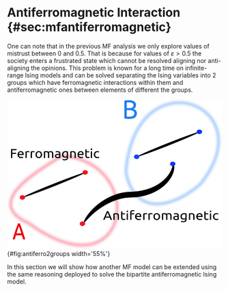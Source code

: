 
# Antiferromagnetic Interaction {#sec:mfantiferromagnetic}

One can note that in the previous MF analysis we only explore values of mistrust between $0$ and $0.5$. That is because for values of $\varepsilon > 0.5$ the society enters a frustrated state which cannot be resolved aligning nor anti-aligning the opinions. This problem is known for a long time on infinite-range Ising models and can be solved separating the Ising variables into 2 groups which have ferromagnetic interactions within them and antiferromagnetic ones between elements of different the groups.

![Exemplification 2 groups COMPLETE CAPTION](images/antiferromagnetic-2groups.png){#fig:antiferro2groups width='55%'}

In this section we will show how another MF model can be extended using the same reasoning deployed to solve the bipartite antiferromagnetic Ising model.
